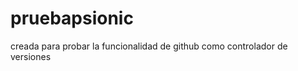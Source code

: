 pruebapsionic
=============

creada para probar la funcionalidad de github como controlador de versiones
